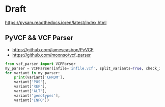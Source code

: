 # Draft
https://pysam.readthedocs.io/en/latest/index.html

## PyVCF && VCF Parser
- https://github.com/jamescasbon/PyVCF
- https://github.com/moonso/vcf_parser

```python
from vcf_parser import VCFParser
my_parser = VCFParser(infile='infile.vcf', split_variants=True, check_info=True)
for variant in my_parser:
    print(variant['CHROM'], 
    variant['POS'], 
    variant['REF'], 
    variant['ALT'],
    variant['genotypes'],
    variant['INFO'])
```


